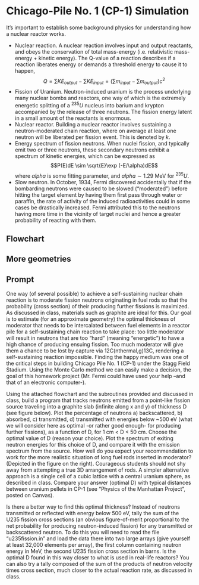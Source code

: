 # Chicago-Pile No. 1 (CP-1) Simulation
It’s important to establish some background physics for understanding how a nuclear reactor works.
* Nuclear reaction. A nuclear reaction involves input and output reactants, and obeys the conservation of total mass-energy (i.e. relativistic mass-energy + kinetic energy). The Q-value of a reaction describes if a reaction liberates energy or demands a threshold energy to cause it to happen,
$$Q=\sum KE_{output} - \sum KE_{input} = \left(\sum m_{input} - \sum m_{output}\right) c^2$$
* Fission of Uranium. Neutron-induced uranium is the process underlying many nuclear bombs and reactors, one way of which is the extremely energetic splitting of a $^{235}U$ nucleus into barium and krypton accompanied by the release of three neutrons. The fission energy latent in a small amount of the reactants is enormous. 
* Nuclear reactor. Building a nuclear reactor involves sustaining a neutron-moderated chain reaction, where on average at least one neutron will be liberated per fission event. This is denoted by $k$. 
* Energy spectrum of fission neutrons. When nuclei fission, and typically emit two or three neutrons, these secondary neutrons exhibit a spectrum of kinetic energies, which can be expressed as 
$$P(E)dE \sim \sqrt{E}\exp (-E/\alpha)dE$$
where $alpha$ is some fitting parameter, and $alpha \sim 1.29$ MeV for $^{235}U$.
* Slow neutron. In October, 1934, Fermi discovered accidentally that if the bombarding neutrons were caused to be slowed (“moderated”) before hitting the target element by having them first pass through water or paraffin, the rate of activity of the induced radioactivities could in some cases be drastically increased. Fermi attributed this to the neutrons having more time in the vicinity of target nuclei and hence a greater probability of reacting with them. 


## Flowchart

## More geometries

## Prompt
One way (of several possible) to achieve a self-sustaining nuclear chain reaction is to moderate fission neutrons originating in fuel rods so that the probability (cross section) of their producing further fissions is maximized. As discussed in class, materials such as graphite are ideal for this. Our goal is to estimate (for an approximate geometry) the optimal thickness of moderator that needs to be intercalated between fuel elements in a reactor pile for a self-sustaining chain reaction to take place: too little moderator will result in neutrons that are too “hard” (meaning “energetic”) to have a high chance of producing ensuing fission. Too much moderator will give them a chance to be lost by capture via 12C(nthermal,g)13C, rendering a self-sustaining reaction impossible. Finding the happy medium was one of the critical steps in building Chicago Pile No. 1 (CP-1) under the Stagg Field Stadium. Using the Monte Carlo method we can easily make a decision, the goal of this homework project (Mr. Fermi could have used your help –and that of an electronic computer-).

Using the attached flowchart and the subroutines provided and discussed in class, build a program that tracks neutrons emitted from a point-like fission source traveling into a graphite slab (infinite along x and y) of thickness D (see figure below). Plot the percentage of neutrons a) backscattered, b) absorbed, c) transmitted, d) transmitted with energies below ~500 eV (what we will consider here as optimal -or rather good enough- for producing further fissions), as a function of D, for 1 cm < D < 50 cm. Choose the optimal value of D (reason your choice). Plot the spectrum of exiting neutron energies for this choice of D, and compare it with the emission spectrum from the source. How well do you expect your recommendation to work for the more realistic situation of long fuel rods inserted in moderator? (Depicted in the figure on the right). Courageous students should not shy away from attempting a true 3D arrangement of rods. A simpler alternative approach is a single cell of a cubic lattice with a central uranium sphere, as described in class. Compare your answer (optimal D) with typical distances between uranium pellets in CP-1 (see “Physics of the Manhattan Project”, posted on Canvas).

Is there a better way to find this optimal thickness? Instead of neutrons transmitted or reflected with energy below 500 eV, tally the sum of the U235 fission cross sections (an obvious figure-of-merit proportional to the net probability for producing neutron-induced fission) for any transmitted or backscattered neutron. To do this you will need to read the file “u235fission.in” and load the data there into two large arrays (give yourself at least 32,000 elements per array), the first column containing neutron energy in MeV, the second U235 fission cross section in barns. Is the optimal D found in this way closer to what is used in real-life reactors? You can also try a tally composed of the sum of the products of neutron velocity times cross section, much closer to the actual reaction rate, as discussed in class. 

